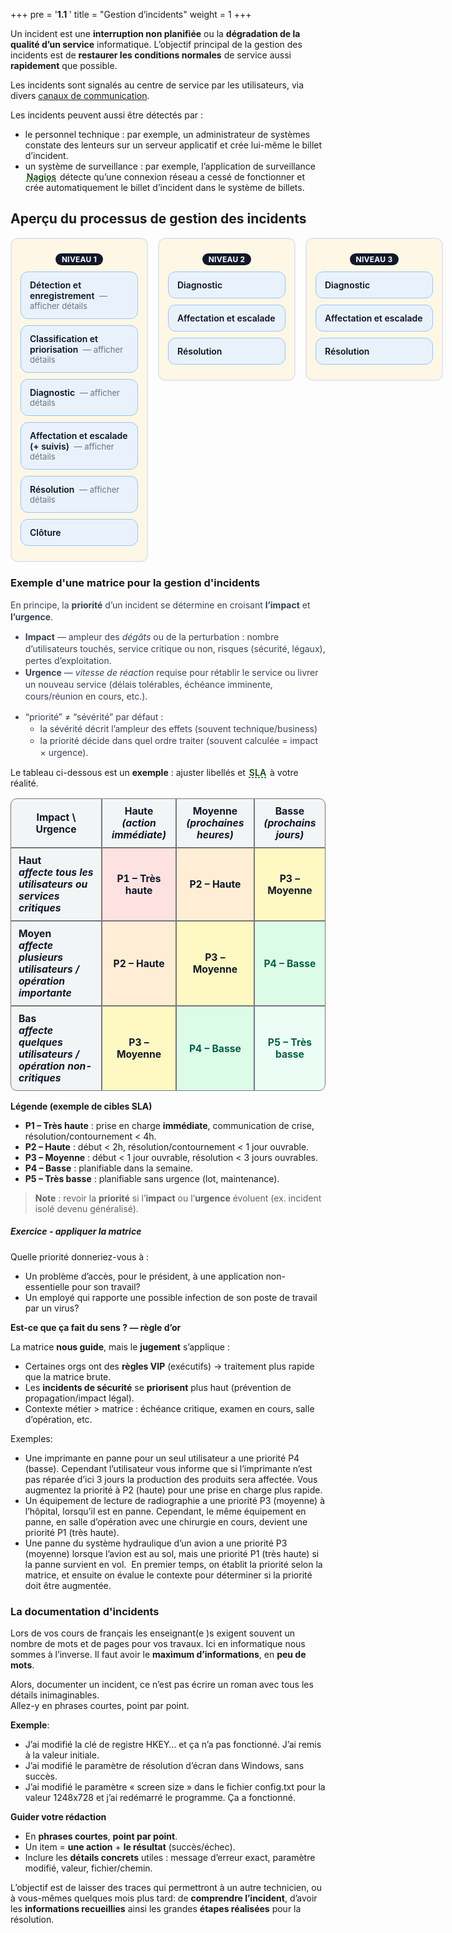 +++
pre = '<b>1.1 </b>'
title = "Gestion d’incidents"
weight = 1
+++


<style>
/* Conteneur & déclencheur */
.gloss {
  position: relative;
  display: inline-block;   
  margin: 0 2px;
}
.gloss-trigger {
  list-style: none;          
  cursor: pointer;
  display: inline;           
  color: #134a13ff;            /* couleur du mot cliquable */
  font-weight: 600;
  text-decoration: underline dashed;
}
.gloss-trigger::-webkit-details-marker { display: none; } 
.gloss-popup {
  position: absolute;
  top: 1.8em;              
  left: 0;
  z-index: 100;
  min-width: 260px;
  max-width: 340px;
  padding: 12px 14px;
  background: #ffffff;
  color: #0b1220;
  border: 1px solid #e5e7eb;
  border-radius: 10px;
  box-shadow: 0 8px 24px rgba(0,0,0,0.12);
  line-height: 1.35;
  font-size: 0.95rem;
}
/* Ouverture/fermeture : la popup n’apparaît que si <details> est open */
.gloss:not([open]) .gloss-popup { display: none; }

/* Petit indicateur lorsqu’ouvert */
.gloss[open] .gloss-trigger { color: #0a58ca; }

/* Astuce ferme-yeux */
.gloss-tip {
  margin-top: 8px;
  font-size: 0.82rem;
  opacity: 0.7;
}
/* Mode sombre si ton thème Hugo l’utilise */
@media (prefers-color-scheme: dark) {
  .gloss-popup {
    background: #0b1220;
    color: #e5e7eb;
    border-color: #334155;
    box-shadow: 0 8px 24px rgba(0,0,0,0.5);
  }
  .gloss-trigger { color: #61a8ff; }
  .gloss[open] .gloss-trigger { color: #9cccff; }
}
</style>

Un incident est une **interruption non planifiée** ou la **dégradation de la qualité d’un service** informatique.​
​
L’objectif principal de la gestion des incidents est de **restaurer les conditions normales** de service aussi **rapidement** que possible.​
​

Les incidents sont signalés au centre de service par les utilisateurs, via divers <a href="420-510/content/01-analyse-du-besoin/_index.md" target="_blank" rel="noopener">canaux de communication</a>.

<p>Les incidents peuvent aussi être détectés par :</p>
<ul>
  <li>le personnel technique : par exemple, un administrateur de systèmes constate des lenteurs sur un serveur applicatif et crée lui-même le billet d’incident.</li>
  <li>un système de surveillance : par exemple, l’application de surveillance
      <details class="gloss">
        <summary class="gloss-trigger">Nagios</summary>
        <div class="gloss-popup">
          <strong>Nagios</strong> — outil de supervision (monitoring) open-source qui surveille l’état des hôtes et
          des services (serveurs, applications, bases de données, sites web, imprimantes, routeurs, etc.) et
          alerte en cas de panne ou de dépassement de seuil.
          <div class="gloss-tip">Appuyez à nouveau pour fermer.</div>
        </div>
      </details>
      détecte qu’une connexion réseau a cessé de fonctionner et crée automatiquement le billet d’incident dans le système de billets.
  </li>
</ul>

## Aperçu du processus de gestion des incidents 
<!-- Voir notes process-gest-incidents.png -->

<style>
:root{
  --lane-bg:#fff7e6;        /* fond beige pâle du panneau */
  --box-bg:#e9f2fb;         /* fond bleu pâle des étapes */
  --box-br:#93c5fd;         /* bordure des étapes */
  --text:#0b1220;
  --badge:#111827;
}
.inc-grid{
    display:grid;
    grid-template-columns:repeat(3,minmax(220px,1fr));
    gap:16px;margin:1rem 0;
    align-items: start; 
}
.lane{
    border:2px solid #1e3a8a20;
    border-radius:12px;
    background:#fff;
}
.lane-inner{background:var(--lane-bg);border-radius:10px;padding:14px;}
.lane-title{display:flex;justify-content:center;gap:.5rem;align-items:center;margin:.6rem 0 .4rem;}
.badge{display:inline-block;padding:2px 10px;border-radius:999px;background:var(--badge);color:#fff;font-size:.75rem;font-weight:700;letter-spacing:.02em;}
.step, details.step{background:var(--box-bg);border:1.5px solid var(--box-br);border-radius:12px;padding:12px 14px;margin:10px 0;font-weight:600;color:var(--text);}
details.step summary{cursor:pointer;list-style:none;display:inline;}
details.step summary::-webkit-details-marker{display:none;}
details.step[open]{background:#dbeafe;}
.note{font-weight:400;margin-top:8px;color:#374151;line-height:1.35;}
.hint{font-size:.82rem;color:#6b7280;margin-left:.25rem;font-weight:400;}
@media (prefers-color-scheme: dark){
  .lane{background:#0b1220;border-color:#334155;}
  .lane-inner{background:#0f172a;}
  .step, details.step{background:#0f2340;border-color:#3b82f6;color:#e5e7eb;}
  details.step[open]{background:#0b356d;}
  .note{color:#cbd5e1;}
  .badge{background:#1f2937;}
}
</style>

<div class="inc-grid">

  <!-- NIVEAU 1 -->
  <div class="lane">
    <div class="lane-inner">
      <div class="lane-title"><span class="badge">NIVEAU 1</span></div>
      <details class="step">
        <summary>Détection et enregistrement <span class="hint">— afficher détails</span></summary>
        <div class="note">
        <p><strong>Qui ouvre un incident&nbsp;?</strong></p>
        <ol>
          <li><strong>Alarmes de systèmes</strong> et <strong>outils de surveillance</strong> : incidents ouverts <strong>automatiquement</strong>.</li>
          <li><strong>Administrateurs</strong> : ouvrent un incident lorsqu’une situation anormale est détectée sur les <strong>systèmes informatiques</strong>.</li>
          <li><strong>Agents du centre de services</strong> : à la suite d'une <strong>prise de contact des utilisateurs</strong> (constituent la <strong>grande majorité</strong> des incidents).</li>
        </ol>
        <p>L’enregistrement d'un incident permet d'assurer le <strong>suivi</strong> et d'éviter d’<strong>oublier</strong> de travailler sur un incident.</p>
        <p><strong>Informations à enregistrer</strong> (dans le billet)&nbsp;:</p>
        <ol>
          <li><strong>Nom</strong> de la <strong>personne</strong> qui ouvre le billet.</li>
          <li><strong>Environnement</strong> et <strong>systèmes affectés (CI)</strong>.</li>
          <li>Noter si le billet est ouvert  <strong>pour soi</strong>, <strong>au nom d’une autre personne</strong> ou d’une <strong>équipe</strong>.</li>
          <li><strong>Une description de l’incident et toute information pertinente</strong> : 
            <ul>
              <li>les <strong>message(s) d’erreur</strong> exact(s).</li>
              <li><le strong>contexte</strong> : ce que la personne faisait <strong>avant</strong> l’incident.</li>
              <li><strong>actions déjà tentées</strong> pour résoudre le problème.</li>
            </ul>
          </li>
        </ol>
        <p>En somme, vous voulez éviter de devoir  <strong>recontacter</strong> l’utilisateur pour demander des précisions.</p>
        </div>
      </details>
      <details class="step">
        <summary>Classification et priorisation <span class="hint">— afficher détails</span></summary>
        <div class="note">
                <p>L'<strong>objectif</strong>, ici, est de classer l’incident dans une <strong>catégorie principale</strong> puis une/plusieurs <strong>sous-catégories</strong>, afin de <strong>router</strong> vers la bonne équipe et de <strong>prioriser</strong> le traitement.</p>
                  <ul>
                    <li><strong>Validation</strong> : à la <em>résolution</em>, vérifier que la classification initiale était correcte et la <strong>corriger</strong> au besoin.</li>
                    <li><strong>Association et routage automatique</strong> : les catégories sont souvent liées à des <strong>équipes de support</strong> (ex.&nbsp;: classification d'un incident en <em>réseaux &gt; téléphonie IP</em> → équipe téléphonie IP reçoit l'incident).</li>
                    <li><strong>Priorité</strong> : une priorité est <strong>assignée dès l’ouverture</strong> (ajustable après diagnostic) pour permettre à chaque équipe de traiter d’abord les cas <strong>critiques</strong>.</li>
                </ul>
                <p><strong>Exemple de méthodes de classification</strong>:</p>
                    <ul>
                        <li>catégorie → sous-catégorie → type de produit → type de problème</li> <br>
                        Exemples :   <br>
                            1. <em>matériel &gt; PC &gt; écran &gt; dysfonctionnement</em>  <br>
                            2. <em>système d’exploitation &gt; PC &gt; Windows 11 &gt; lenteurs</em>  <br>
                            3. <em>réseaux &gt; PC &gt; accès &gt; dysfonctionnement</em>  <br>  <br>
                        <li>catégorie → type → item</li>  <br>
                        Exemples :   <br>
                            1. <em>PC &gt; écran &gt; dysfonctionnement</em>  <br>
                            2. <em>PC &gt; Windows 11 &gt; lenteurs</em>  <br>
                            3. <em>PC &gt; accès réseau &gt; dysfonctionnement</em> <br>  <br>
                    </ul>                 
                    <p><strong>À considerer</strong></p>
                    <ul>
                        <li>
                            <details class="gloss">
                                <summary class="gloss-trigger">ITIL</summary>
                                <div class="gloss-popup">
                                <strong>ITIL  (Information Technology Infrastructure Library)</strong> — est un cadre de bonnes pratiques pour la gestion des services informatiques (ITSM) visant à aligner les services informatiques sur les objectifs de l'entreprise. Il fournit des directives et des processus éprouvés pour améliorer l'efficacité, l'efficience et la valeur des services IT, en se concentrant sur la création de valeur, l'amélioration continue et la collaboration.
                                <div class="gloss-tip">Appuyez à nouveau pour fermer.</div>
                                </div>
                            </details>
                            n’est pas prescriptif</strong> : retenez la méthode qui <strong>répond à vos besoins</strong> (certains outils imposent un schéma). L’important est d’avoir en place une méthode de classification.</li>
                        <li><strong>Limiter</strong> le nombre de <strong>catégories</strong> au 1<sup>er</sup> niveau et la profondeur à <strong>2–3 niveaux</strong> (réduit erreurs et temps d’ouverture).</li>
                        <li>Essayer de maintenir un <strong>catalogue</strong> de catégories <strong>vivant</strong> : revue périodique, renommages/merge si doublons.</li>
                    </ul>
            </div>
      </details>
      <details class="step">
        <summary>Diagnostic <span class="hint">— afficher détails</span></summary>
        <div class="note">
            <p>Cette étape sert à <strong>confirmer la classification</strong> et la <strong>sévérité/priorité</strong> de l’incident.</p>
        <p><strong>Issues possibles</strong> :</p>
        <ol>
            <li>Une solution a été trouvé → on passe alors à l’<strong>étape de résolution</strong>.​</li> <br>
            <li>Aucune solution / droits manquants</strong> → on consigne les infos pertinentes puis on passe alors à l’<strong>étape d’affectation</strong> vers un autre niveau.​</li>  <br>
        </ol> 
        <p class="tip">Notez que cette logique s’applique aussi aux <strong>N2</strong> et <strong>N3</strong> (réaffectation possible vers un autre niveau ou groupe).</p>
        </div>
      </details>
      <details class="step">
        <summary>Affectation et escalade (+ suivis) <span class="hint">— afficher détails</span></summary>
        <div class="note">
        <p>L'<strong>affectation</strong> est le transfert de l’incident vers l’<strong>équipe de support appropriée</strong> pour réaliser la résolution.</p>
        <p>Notez que selon la configuration de l’outil, les transferts entre équipes sont parfois <strong>bloqués</strong>. Il faut, dans ces cas, <strong>réaffecter</strong> l’incident au <strong>centre de services</strong> pour qu’il soit <strong>réaffecté</strong> à l’équipe appropriée.</p>
        <p>Une <strong>escalade</strong> est utilisée dans les incidents <strong>majeurs</strong> (typiquement <strong>S1/P1</strong>).​</p>
        <ul>
            <li>Notification de la <strong>direction TI</strong> (et parties prenantes) via le canal de crise défini.</li>
            <li>Objectif : <strong>accélérer</strong> l’engagement des ressources, la prise de décision et la communication.</li>
        </ul>
        <p><strong>La responsabilité centre de services (mention + suivis)</strong> : il demeure <strong>propriétaire</strong> du dossier.</p>
    <ul>
      <li>Vérifie régulièrement la <strong>progression</strong> auprès de l’équipe assignée.</li>
      <li>Met à jour le <strong>ticket</strong> (notes, ETA/ETR, changements de sévérité) et <strong>informe l’utilisateur</strong>.</li>
      <li>Fréquence des suivis <strong>proportionnelle à la sévérité</strong> (ex. S1 très fréquents, S3 quotidiens).</li>
    </ul>
    </div>
      </details>
      <details class="step">
        <summary>Résolution <span class="hint">— afficher détails</span></summary>
        <div class="note">
        <p>Lorsqu’une solution est identifiée, elle est <strong>implantée</strong> pour rétablir le service.</p>
    <p><strong>À faire pendant la résolution</strong></p>
    <ul>
      <li><strong>Appliquer</strong> le correctif ou un <strong>contournement</strong> et vérifier l’absence d’effets secondaires.</li>
      <li><strong>Valider avec l’utilisateur</strong> (tests de non-régression). Idéalement, obtenir une <strong>confirmation</strong> que le service fonctionne.</li>
      <li><strong>Documenter</strong> la résolution : cause (si connue), étapes réalisées, paramètres/scripts changés, CI impactés, temps passé.</li>
      <li><strong>Mettre à jour le ticket</strong> : notes, <strong>sévérité</strong> finale, et <strong>ajuster la classification</strong> si nécessaire.</li>
    </ul>
    <p><strong>À la clôture</strong></p>
    <ul>
      <li>Le <strong>centre de services</strong> est le <strong>seul</strong> autorisé à <strong>fermer</strong> définitivement l’incident.</li>
      <li>Un <strong>message de clôture</strong> est envoyé à l’utilisateur, avec un <strong>sondage de satisfaction</strong>.</li>
      <li>Si l’utilisateur constate que le problème persiste, le centre de services peut <strong>rouvrir</strong> l’incident à sa demande.</li>
    </ul>
   </div>
      </details>
      <div class="step">Clôture</div>
    </div>
  </div>

  <!-- NIVEAU 2 -->
  <div class="lane">
    <div class="lane-inner">
      <div class="lane-title"><span class="badge">NIVEAU 2</span></div>
      <div class="step">Diagnostic</div>
      <div class="step">Affectation et escalade</div>
      <div class="step">Résolution</div>
    </div>
  </div>

  <!-- NIVEAU 3 -->
  <div class="lane">
    <div class="lane-inner">
      <div class="lane-title"><span class="badge">NIVEAU 3</span></div>
      <div class="step">Diagnostic</div>
      <div class="step">Affectation et escalade</div>
      <div class="step">Résolution</div>
    </div>
  </div>
</div>

### Exemple d'une matrice pour la gestion d'incidents 
<div class="note">
  <p>En principe, la <strong>priorité</strong> d’un incident se détermine en croisant <strong>l’impact</strong> et <strong>l’urgence</strong>.</p>

  <ul>
    <li><strong>Impact</strong> — ampleur des <em>dégâts</em> ou de la perturbation&nbsp;: nombre d’utilisateurs touchés, service critique ou non, risques (sécurité, légaux), pertes d’exploitation.</li>
    <li><strong>Urgence</strong> — <em>vitesse de réaction</em> requise pour rétablir le service ou livrer un nouveau service (délais tolérables, échéance imminente, cours/réunion en cours, etc.).</li>
  </ul>

* “priorité” ≠ “sévérité” par défaut :
    - la sévérité décrit l’ampleur des effets (souvent technique/business)
    - la priorité décide dans quel ordre traiter (souvent calculée = impact × urgence).
</div>

<div> Le tableau ci-dessous est un <strong>exemple</strong>&nbsp;: ajuster libellés et
<details class="gloss">
        <summary class="gloss-trigger">SLA</summary>
        <div class="gloss-popup">
          <strong>SLA (Service Level Agreement) </strong> — (entente de niveau de service) engagement mesurable entre un fournisseur de service (ex. centre de services TI) et ses clients sur ce qui sera livré et dans quels délais/qualité. À quoi ça sert : fixer des attentes claires, prioriser, et mesurer la performance.
          <div class="gloss-tip">Appuyez à nouveau pour fermer.</div>
        </div>
      </details>
 à votre réalité.
 </div>

<style>
/* ===== Matrice Sévérité / Priorité (pastel) ===== */
.sev-matrix table{width:100%;border-collapse:separate;border-spacing:0;font-size:.98rem}
.sev-matrix th,.sev-matrix td{padding:10px 12px;border:1px solid #76777aff;vertical-align:middle;text-align:center}

/* En-têtes : gris uni */
.sev-matrix thead th{
  background:#f3f4f6;   /* gris clair */
  color:#111827;
  font-weight:700;
}

/* Colonne "Impact \ Urgence" (1re colonne) */
.sev-matrix tbody td:first-child{
  background:#f3f4f6;   /* gris pour l'étiquette d'impact */
  color:#111827;
  font-weight:700;
  text-align:left;
}

/* === Cellules internes (Impact × Urgence) — pastels sans bleu === */
/* Ligne 1 : Impact HAUT */
.sev-matrix tbody tr:nth-child(1) td:nth-child(2){background:#fee2e2;color:#111827} /* P1 rouge pastel */
.sev-matrix tbody tr:nth-child(1) td:nth-child(3){background:#ffedd5;color:#111827} /* P2 orange pastel */
.sev-matrix tbody tr:nth-child(1) td:nth-child(4){background:#fef9c3;color:#111827} /* P3 jaune pastel  */

/* Ligne 2 : Impact MOYEN */
.sev-matrix tbody tr:nth-child(2) td:nth-child(2){background:#ffedd5;color:#111827} /* P2 orange pastel */
.sev-matrix tbody tr:nth-child(2) td:nth-child(3){background:#fef9c3;color:#111827} /* P3 jaune pastel  */
.sev-matrix tbody tr:nth-child(2) td:nth-child(4){background:#dcfce7;color:#065f46} /* P4 vert pastel   */

/* Ligne 3 : Impact BAS */
.sev-matrix tbody tr:nth-child(3) td:nth-child(2){background:#fef9c3;color:#111827} /* P3 jaune pastel  */
.sev-matrix tbody tr:nth-child(3) td:nth-child(3){background:#dcfce7;color:#065f46} /* P4 vert pastel   */
.sev-matrix tbody tr:nth-child(3) td:nth-child(4){background:#ecfdf5;color:#065f46} /* P5 vert très clair*/

/* Arrondis visuels */
.sev-matrix thead th:first-child{border-top-left-radius:10px}
.sev-matrix thead th:last-child{border-top-right-radius:10px}
.sev-matrix tbody tr:last-child td:first-child{border-bottom-left-radius:10px}
.sev-matrix tbody tr:last-child td:last-child{border-bottom-right-radius:10px}

/* Survol (léger) */
.sev-matrix td:not(:first-child):hover{
  outline:2px solid rgba(0,0,0,.12);
  outline-offset:-2px;
}

/* Mode sombre (optionnel) */
@media (prefers-color-scheme: dark){
  .sev-matrix th,.sev-matrix td{border-color:#374151}
  .sev-matrix thead th,.sev-matrix tbody td:first-child{background:#111827;color:#e5e7eb}
  .sev-matrix tbody tr:nth-child(1) td:nth-child(2){background:#4c1d1d;color:#f8fafc}
  .sev-matrix tbody tr:nth-child(1) td:nth-child(3){background:#451a03;color:#f8fafc}
  .sev-matrix tbody tr:nth-child(1) td:nth-child(4){background:#3f3b07;color:#f8fafc}
  .sev-matrix tbody tr:nth-child(2) td:nth-child(4),
  .sev-matrix tbody tr:nth-child(3) td:nth-child(3),
  .sev-matrix tbody tr:nth-child(3) td:nth-child(4){background:#064e3b;color:#e7f9f1}
}

</style>

<div class="sev-matrix">

| **Impact \ Urgence** | **Haute** <br>*(action immédiate)* | **Moyenne** <br>*(prochaines heures)* | **Basse** <br>*(prochains jours)* |
|---|---|---|---|
| **Haut** <br>*affecte tous les utilisateurs ou services critiques* | **P1 – Très haute** | **P2 – Haute** | **P3 – Moyenne** |
| **Moyen** <br>*affecte plusieurs utilisateurs / opération importante* | **P2 – Haute** | **P3 – Moyenne** | **P4 – Basse** |
| **Bas** <br>*affecte quelques utilisateurs / opération non-critiques* | **P3 – Moyenne** | **P4 – Basse** | **P5 – Très basse** |

</div>

**Légende (exemple de cibles SLA)**  
- **P1 – Très haute** : prise en charge **immédiate**, communication de crise, résolution/contournement < 4h.  
- **P2 – Haute** : début < 2h, résolution/contournement < 1 jour ouvrable.  
- **P3 – Moyenne** : début < 1 jour ouvrable, résolution < 3 jours ouvrables.  
- **P4 – Basse** : planifiable dans la semaine.  
- **P5 – Très basse** : planifiable sans urgence (lot, maintenance).

> **Note** : revoir la **priorité** si l’**impact** ou l’**urgence** évoluent (ex. incident isolé devenu généralisé).

##### Exercice - appliquer la matrice 
Quelle priorité donneriez-vous à :​
- Un problème d’accès, pour le président, à une application non-essentielle pour son travail?​
- Un employé qui rapporte une possible infection de son poste de travail par un virus?

<!-- Quelle priorité donneriez-vous à :​
1. Un problème d’accès, pour le président, à une application non-essentielle pour son travail?​
Que dit la matrice de priorité?  L’impact est pour un seul utilisateur, et l’urgence pourrait être d’agir en 72 heures et moins.  Donc la priorité serait P4, donc basse.​
2. Un employé qui rapporte une possible infection de son poste de travail par un virus?​
Que dit la matrice de priorité?  L’impact est pour un seul utilisateur, et l’urgence pourrait être d’agir immédiatement.  Donc la priorité serait P3, donc moyenne.​
​
SELON UNE UTILISATION PURE DE LA MATRICE DE PRIORITÉS !!!​
EST-CE QUE ÇA FAIT DU SENS ?​ -->


<!-- Si c’est le président, c’est toujours une très haute priorité (P1)?  Ça dépend !​
Dans certains entreprises, un service VIP est en place pour les exécutifs et cette équipe prend en charge rapidement les besoins des exécutifs.  Donc cette équipe décide du niveau de priorités.​
Dans les entreprises où une telle équipe n’existe pas, ça peut dépendre de votre gestionnaire (il veut bien paraitre) ou du président lui-même (certains présidents veulent être traités comme les autres employés et d’autres se jugent plus importants que les employés).​
Les problème impliquant la sécurité doivent être pris au sérieux et traités en urgence.  Même s’il s’agit d’un seul poste de travail, un virus peut se propager rapidement dans le réseau.​
​
DONC, LA MATRICE NOUS GUIDE POUR LE CHOIX DE LA PRIORITÉ​
MAIS LE JUGEMENT DOIT S’APPLIQUER !!!​ -->

**Est-ce que ça fait du sens ? — règle d’or**

La matrice **nous guide**, mais le **jugement** s’applique :
- Certaines orgs ont des **règles VIP** (exécutifs) → traitement plus rapide que la matrice brute.
- Les **incidents de sécurité** se **priorisent** plus haut (prévention de propagation/impact légal).
- Contexte métier > matrice : échéance critique, examen en cours, salle d’opération, etc.

Exemples:​
- Une imprimante en panne pour un seul utilisateur a une priorité P4 (basse).  Cependant l’utilisateur vous informe que si l’imprimante n’est pas réparée d’ici 3 jours la production des produits sera affectée.  Vous augmentez la priorité à P2 (haute) pour une prise en charge plus rapide.​
- Un équipement de lecture de radiographie a une priorité P3 (moyenne) à l’hôpital, lorsqu’il est en panne.  Cependant, le même équipement en panne, en salle d’opération avec une chirurgie en cours, devient une priorité P1 (très haute).​
- Une panne du système hydraulique d’un avion a une priorité P3 (moyenne) lorsque l’avion est au sol, mais une priorité P1 (très haute) si la panne survient en vol.​
​
En premier temps, on établit la priorité selon la matrice, et ensuite on évalue le contexte pour déterminer si la priorité doit être augmentée.​

### La documentation d'incidents 
Lors de vos cours de français les enseignant(e )s exigent souvent un nombre de mots et de pages pour vos travaux.  Ici en informatique nous sommes à l’inverse.  Il faut avoir le **maximum d’informations**, en **peu de mots**.​

Alors, documenter un incident, ce n’est pas écrire un roman avec tous les détails inimaginables.  
Allez-y en phrases courtes, point par point.  

**Exemple**:​
- J’ai modifié la clé de registre HKEY… et ça n’a pas fonctionné. J’ai remis à la valeur initiale.​
- J’ai modifié le paramètre de résolution d’écran dans Windows, sans succès.​
- J’ai modifié le paramètre « screen size » dans le fichier config.txt pour la valeur 1248x728 et j’ai redémarré le programme. Ça a fonctionné.​

<p><strong>Guider votre rédaction</strong></p>
<ul>
    <li>En <strong>phrases courtes</strong>, <strong>point par point</strong>.</li>
    <li>Un item = <strong>une action</strong> + <strong>le résultat</strong> (succès/échec).</li>
    <li>Inclure les <strong>détails concrets</strong> utiles&nbsp;: message d’erreur exact, paramètre modifié, valeur, fichier/chemin.</li>
</ul>

L’objectif est de laisser des traces qui permettront à un autre technicien, ou à vous-mêmes quelques mois plus tard:​
de **comprendre l’incident​**, d’avoir les **informations recueillies**​ ainsi les grandes **étapes réalisées** pour la résolution.

